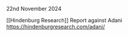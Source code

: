 22nd November 2024

[[Hindenburg Research]] Report against Adani https://hindenburgresearch.com/adani/